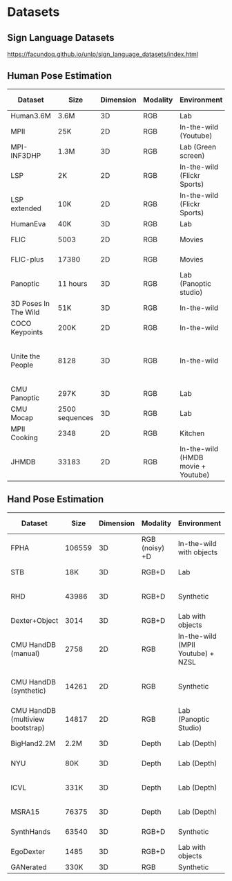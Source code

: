 # Datasets

## Sign Language Datasets

https://facundoq.github.io/unlp/sign_language_datasets/index.html

## Human Pose Estimation

| Dataset | Size | Dimension | Modality | Environment | Subjects per frame | Method |
|----------------------|----------------|-----------|----------|------------------------------------|--------------------|---------------------------------|
| Human3.6M | 3.6M | 3D | RGB | Lab | Single | Mocap |
| MPII | 25K | 2D | RGB | In-the-wild (Youtube) | Single/Multiple | Manual (AMT) |
| MPI-INF3DHP | 1.3M | 3D | RGB | Lab (Green screen) | Single | Mocap |
| LSP | 2K | 2D | RGB | In-the-wild (Flickr Sports) | Single | Manual |
| LSP extended | 10K | 2D | RGB | In-the-wild (Flickr Sports) | Single | Manual (AMT) |
| HumanEva | 40K | 3D | RGB | Lab | Single | Mocap |
| FLIC | 5003 | 2D | RGB | Movies | Single | Manual (AMT) |
| FLIC-plus | 17380 | 2D | RGB | Movies | Single | Manual (AMT) |
| Panoptic | 11 hours | 3D | RGB | Lab (Panoptic studio) | Single/Multiple | paper |
| 3D Poses In The Wild | 51K | 3D | RGB | In-the-wild | Single/Two | IMU |
| COCO Keypoints | 200K | 2D | RGB | In-the-wild | Multiple | Manual (AMT) |
| Unite the People | 8128 | 3D | RGB | In-the-wild | Single | Fitting 2D keypoint to 3D model |
| CMU Panoptic | 297K | 3D | RGB | Lab | Multiple | paper |
| CMU Mocap | 2500 sequences | 3D | RGB | Lab | Multiple | Mocap |
| MPII Cooking | 2348 | 2D | RGB | Kitchen | Single | Manual (Advene) |
| JHMDB | 33183 | 2D | RGB | In-the-wild (HMDB movie + Youtube) | Single | Manual (AMT + puppet tool) |

## Hand Pose Estimation

| Dataset | Size | Dimension | Modality | Environment | Hands per frame | Viewpoint | Method |
|----------------------------------|--------|-----------|----------------|-----------------------------------|-----------------|------------|------------------------------------|
| FPHA | 106559 | 3D | RGB (noisy) +D | In-the-wild with objects | Single | Egocentric | Magnetic sensor |
| STB | 18K | 3D | RGB+D | Lab | Single | 3rd Person | Manual |
| RHD | 43986 | 3D | RGB+D | Synthetic | Single/Two | 3rd Person | Rendered (Mixamo, Blender) |
| Dexter+Object | 3014 | 3D | RGB+D | Lab with objects | Single | 3rd Person | Manual |
| CMU HandDB (manual) | 2758 | 2D | RGB | In-the-wild (MPII Youtube) + NZSL | Single | 3rd Person | Manual (fingertips) |
| CMU HandDB (synthetic) | 14261 | 2D | RGB | Synthetic | Single | 3rd person | Rendered (Mixamo, Unreal Engine 4) |
| CMU HandDB (multiview bootstrap) | 14817 | 2D | RGB | Lab (Panoptic Studio) | Single | 3rd person | Multiview bootstrap |
| BigHand2.2M | 2.2M | 3D | Depth | Lab (Depth) | Single | 3rd person | Magnetic sensor |
| NYU | 80K | 3D | Depth | Lab (Depth) | Single | 3rd person | paper |
| ICVL | 331K | 3D | Depth | Lab (Depth) | Single | 3rd person | Preliminary pose then refine |
| MSRA15 | 76375 | 3D | Depth | Lab (Depth) | Single | 3rd person | paper |
| SynthHands | 63540 | 3D | RGB+D | Synthetic | Single | Egocentric | Unity + LeapMotion |
| EgoDexter | 1485 | 3D | RGB+D | Lab with objects | Single | Egocentric | Manual (fingertips) |
| GANerated | 330K | 3D | RGB | Synthetic | Single | Egocentric | paper |